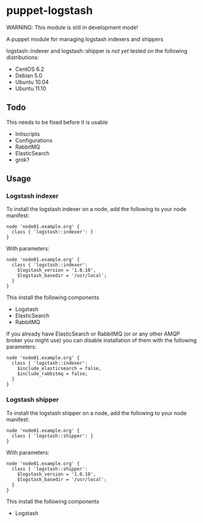 # puppet-logstash

WARNING: This module is still in development mode!

A puppet module for managing logstash indexers and shippers

logstash::indexer and logstash::shipper is *not yet* tested on the following distributions:

* CentOS 6.2
* Debian 5.0
* Ubuntu 10.04
* Ubuntu 11.10

## Todo

This needs to be fixed before it is usable

* Initscripts
* Configurations
* RabbitMQ
* ElasticSearch
* grok?

## Usage

### Logstash indexer

To install the logstash indexer on a node, add the following to your node manifest:

    node 'node01.example.org' {
      class { 'logstash::indexer': }
    }

With parameters:

    node 'node01.example.org' {
      class { 'logstash::indexer':
        $logstash_version = '1.0.10',
        $logstash_basedir = '/usr/local';
      }
    }

This install the following components

* Logstash
* ElasticSearch
* RabbitMQ

If you already have ElasticSearch or RabbitMQ (or or any other AMQP broker you
might use) you can disable installation of them with the following parameters:

    node 'node01.example.org' {
      class { 'logstash::indexer':
        $include_elasticsearch = false,
        $include_rabbitmq = false;
      }
    }

### Logstash shipper

To install the logstash shipper on a node, add the following to your node manifest:

    node 'node01.example.org' {
      class { 'logstash::shipper': }
    }

With parameters:

    node 'node01.example.org' {
      class { 'logstash::shipper':
        $logstash_version = '1.0.10',
        $logstash_basedir = '/usr/local';
      }
    }

This install the following components

* Logstash
